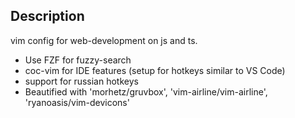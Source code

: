 ## Description
vim config for web-development on js and ts.
- Use FZF for fuzzy-search
- coc-vim for IDE features (setup for hotkeys similar to VS Code)
- support for russian hotkeys
- Beautified with 'morhetz/gruvbox', 'vim-airline/vim-airline', 'ryanoasis/vim-devicons' 
